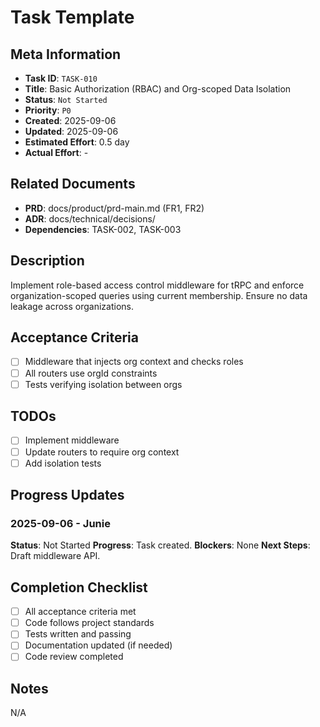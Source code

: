 # Task Template

## Meta Information

- **Task ID**: `TASK-010`
- **Title**: Basic Authorization (RBAC) and Org-scoped Data Isolation
- **Status**: `Not Started`
- **Priority**: `P0`
- **Created**: 2025-09-06
- **Updated**: 2025-09-06
- **Estimated Effort**: 0.5 day
- **Actual Effort**: -

## Related Documents

- **PRD**: docs/product/prd-main.md (FR1, FR2)
- **ADR**: docs/technical/decisions/
- **Dependencies**: TASK-002, TASK-003

## Description

Implement role-based access control middleware for tRPC and enforce organization-scoped queries using current membership. Ensure no data leakage across organizations.

## Acceptance Criteria

- [ ] Middleware that injects org context and checks roles
- [ ] All routers use orgId constraints
- [ ] Tests verifying isolation between orgs

## TODOs

- [ ] Implement middleware
- [ ] Update routers to require org context
- [ ] Add isolation tests

## Progress Updates

### 2025-09-06 - Junie
**Status**: Not Started
**Progress**: Task created.
**Blockers**: None
**Next Steps**: Draft middleware API.

## Completion Checklist

- [ ] All acceptance criteria met
- [ ] Code follows project standards
- [ ] Tests written and passing
- [ ] Documentation updated (if needed)
- [ ] Code review completed

## Notes

N/A
